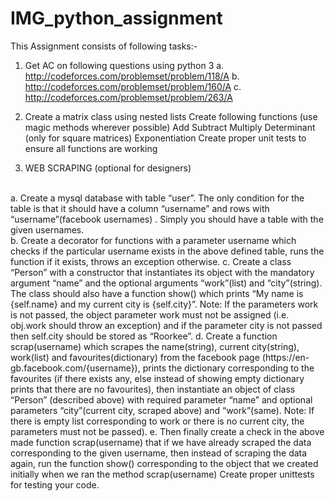 # IMG_python_assignment

This Assignment consists of following tasks:- 
1. Get AC on following questions using python 3
  a. http://codeforces.com/problemset/problem/118/A
  b. http://codeforces.com/problemset/problem/160/A
  c. http://codeforces.com/problemset/problem/263/A
2. Create a matrix class using nested lists
   Create following functions (use magic methods wherever possible) 
      Add
      Subtract
      Multiply
      Determinant (only for square matrices)
      Exponentiation
   Create proper unit tests to ensure all functions are working

3. WEB SCRAPING (optional for designers)
<br>
  a. Create a mysql database with table “user”. The only condition for the table is that it should have a column “username” and rows with “username”(facebook usernames) . Simply you should have a table with the given usernames.
 <br>
  b. Create a decorator for functions with a parameter username which checks if the particular username exists in the above defined table, runs the function if it exists, throws an exception otherwise.
  c. Create a class “Person” with a constructor that instantiates its object with the mandatory argument “name” and the optional arguments “work”(list) and “city”(string). The class should also have a function show() which prints “My name is {self.name} and my current city is {self.city}”. 
  Note: If the parameters work is not passed, the object parameter work must not be assigned (i.e. obj.work should throw an exception) and if the parameter city is not passed then self.city should be stored as “Roorkee”.
  d. Create a function scrap(username) which scrapes the name(string), current city(string), work(list) and favourites(dictionary) from the facebook page (https://en-gb.facebook.com/{username}), prints the dictionary corresponding to the favourites (if there exists any, else instead of showing empty dictionary prints that there are no favourites), then instantiate an object of class “Person” (described above) with required parameter “name” and optional parameters “city”(current city, scraped above) and “work”(same).
  Note: If there is empty list corresponding to work or there is no current city, the parameters must not be passed).
  e. Then finally create a check in the above made function scrap(username) that if we have already scraped the data corresponding to the given username, then instead of scraping the data again, run the function show() corresponding to the object that we created initially when we ran the method scrap(username)
  Create proper unittests for testing your code.

